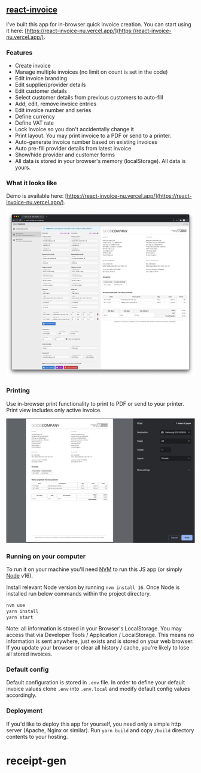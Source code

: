 ## [react-invoice](https://react-invoice-nu.vercel.app/)
I've built this app for in-browser quick invoice creation. You can start using it here: [https://react-invoice-nu.vercel.app/](https://react-invoice-nu.vercel.app/).

### Features

- Create invoice
- Manage multiple invoices (no limit on count is set in the code)
- Edit invoice branding
- Edit supplier/provider details
- Edit customer details
- Select customer details from previous customers to auto-fill
- Add, edit, remove invoice entries
- Edit invoice number and series
- Define currency
- Define VAT rate
- Lock invoice so you don't accidentally change it
- Print layout. You may print invoice to a PDF or send to a printer.
- Auto-generate invoice number based on existing invoices
- Auto pre-fill provider details from latest invoice
- Show/hide provider and customer forms
- All data is stored in your browser's memory (localStorage). All data is yours.

### What it looks like

Demo is available here: [https://react-invoice-nu.vercel.app/](https://react-invoice-nu.vercel.app/).

![React Invoice Screenshot](docs/react-invoice-window.png?raw=true "React Invoice Screenshot")

### Printing

Use in-browser print functionality to print to PDF or send to your printer. Print view includes only active invoice.

![React Invoice Print Preview](docs/react-invoice-print-preview.png?raw=true "React Invoice Screenshot")

### Running on your computer
To run it on your machine you'll need [NVM](https://github.com/nvm-sh/nvm) to run this JS app (or simply [Node](https://nodejs.org/) v16).

Install relevant Node version by running `nvm install 16`. Once Node is installed run below commands within the project directory.

```
nvm use
yarn install
yarn start
```

Note: all information is stored in your Browser's LocalStorage. You may access that via Developer Tools / Application / LocalStorage.
This means no information is sent anywhere, just exists and is stored on your web browser. If you update your browser or clear all history / cache, you're likely to lose all stored invoices.

### Default config

Default configuration is stored in `.env` file. In order to define your default invoice values clone `.env` into `.env.local` and modify default config values accordingly.

### Deployment

If you'd like to deploy this app for yourself, you need only a simple http server (Apache, Nginx or similar). Run `yarn build` and copy `/build` directory contents to your hosting.
# receipt-gen
